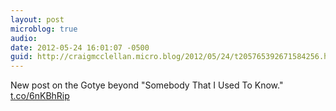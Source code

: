 ```yaml
---
layout: post
microblog: true
audio: 
date: 2012-05-24 16:01:07 -0500
guid: http://craigmcclellan.micro.blog/2012/05/24/t205765392671584256.html
---
```

New post on the Gotye beyond "Somebody That I Used To Know." [t.co/6nKBhRip](http://t.co/6nKBhRip)
